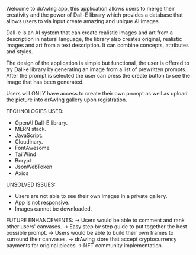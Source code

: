 Welcome to drAwIng app, this application allows users to merge their creativity and the power of Dall-E library which provides a database that allows users to via Input create amazing and unique AI images. 

Dall-e is an AI system that can create  realistic images and art from a description in natural language, the library also creates original, realistic images and art from a text description. It can combine concepts, attributes and styles.

The design of the application is simple but functional, the user is offered to try Dall-e library by generating an image from  a list of prewritten prompts. After the prompt is selected  the user can press the create button to see the image that has been generated.

Users will ONLY have access to create their own prompt as well as  upload the picture into drAwIng gallery upon registration.

TECHNOLOGIES USED:
- OpenAI Dall-E library.
- MERN stack.
- JavaScript.
- Cloudinary.
- FontAwesome
- TailWind
- Bcrypt
- JsonWebToken
- Axios


UNSOLVED ISSUES:
* Users are not able to see their own images in a private gallery.
* App is not responsive.
* Images cannot be downloaded.

FUTURE ENHANCEMENTS:
-> Users would be able to comment and rank other users' canvases.
-> Easy step  by step guide to put together the best possible prompt.
-> Users would be able to build their own frames to surround their canvases.
-> drAwIng store that accept cryptocurrency payments for original pieces
-> NFT community implementation.

